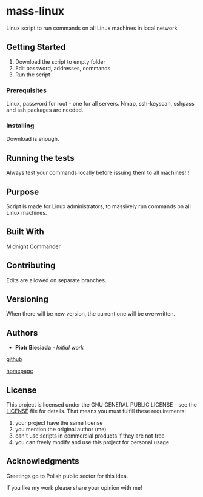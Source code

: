 # mass-linux
Linux script to run commands on all Linux machines in local network

## Getting Started

1. Download the script to empty folder
2. Edit password, addresses, commands
3. Run the script

### Prerequisites

Linux, password for root - one for all servers. Nmap, ssh-keyscan, sshpass and ssh packages are needed.

### Installing

Download is enough.

## Running the tests

Always test your commands locally before issuing them to all machines!!!

## Purpose

Script is made for Linux administrators, to massively run commands on all Linux machines.

## Built With

Midnight Commander

## Contributing

Edits are allowed on separate branches.

## Versioning

When there will be new version, the current one will be overwritten.

## Authors

* **Piotr Biesiada** - *Initial work*

[github](https://github.com/pbies)

[homepage](https://pbies.net/)

## License

This project is licensed under the GNU GENERAL PUBLIC LICENSE - see the [LICENSE](LICENSE) file for details.
That means you must fulfill these requirements:
1. your project have the same license
2. you mention the original author (me)
3. can't use scripts in commercial products if they are not free
4. you can freely modify and use this project for personal usage

## Acknowledgments

Greetings go to Polish public sector for this idea.

If you like my work please share your opinion with me!
